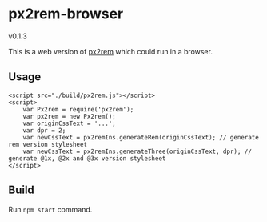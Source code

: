 # px2rem-browser

v0.1.3

This is a web version of [px2rem](https://www.npmjs.com/package/px2rem) which could run in a browser.

## Usage

```
<script src="./build/px2rem.js"></script>
<script>
    var Px2rem = require('px2rem');
    var px2rem = new Px2rem();
    var originCssText = '...';
    var dpr = 2;
    var newCssText = px2remIns.generateRem(originCssText); // generate rem version stylesheet
    var newCssText = px2remIns.generateThree(originCssText, dpr); // generate @1x, @2x and @3x version stylesheet
</script>
```

## Build

Run `npm start` command.

